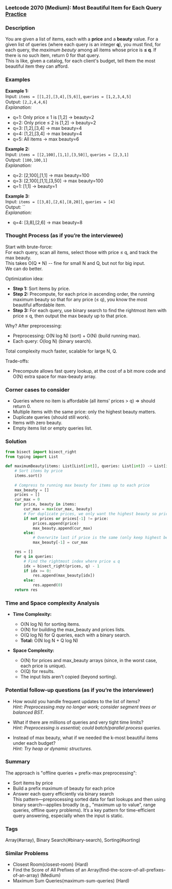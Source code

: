 ### Leetcode 2070 (Medium): Most Beautiful Item for Each Query [Practice](https://leetcode.com/problems/most-beautiful-item-for-each-query)

### Description  
You are given a list of items, each with a **price** and a **beauty** value. For a given list of queries (where each query is an integer **q**), you must find, for each query, the *maximum beauty* among all items whose price is **≤ q**. If there is no such item, return 0 for that query.  
This is like, given a catalog, for each client's budget, tell them the most beautiful item they can afford.

### Examples  

**Example 1:**  
Input: `items = [[1,2],[3,4],[5,6]]`, `queries = [1,2,3,4,5]`  
Output: `[2,2,4,4,6]`  
*Explanation:*
- q=1: Only price ≤ 1 is [1,2] → beauty=2  
- q=2: Only price ≤ 2 is [1,2] → beauty=2  
- q=3: [1,2],[3,4] → max beauty=4  
- q=4: [1,2],[3,4] → max beauty=4  
- q=5: All items → max beauty=6  

**Example 2:**  
Input: `items = [[2,100],[1,1],[3,50]]`, `queries = [2,3,1]`  
Output: `[100,100,1]`  
*Explanation:*
- q=2: [2,100],[1,1] → max beauty=100  
- q=3: [2,100],[1,1],[3,50] → max beauty=100  
- q=1: [1,1] → beauty=1  

**Example 3:**  
Input: `items = [[3,8],[2,6],[8,20]]`, `queries = [4]`  
Output: ``  
*Explanation:*
- q=4: [3,8],[2,6] → max beauty=8  

### Thought Process (as if you’re the interviewee)  
Start with brute-force:  
For each query, scan all items, select those with price ≤ q, and track the max beauty.  
This takes O(Q \* N) -- fine for small N and Q, but not for big input.  
We can do better.

Optimization idea:  
- **Step 1:** Sort items by price.
- **Step 2:** Precompute, for each price in ascending order, the running maximum beauty so that for any price (≤ q), you know the most beautiful affordable item.
- **Step 3:** For each query, use binary search to find the rightmost item with price ≤ q, then output the max beauty up to that price.

Why? After preprocessing:
- Preprocessing: O(N log N) (sort) + O(N) (build running max).
- Each query: O(log N) (binary search).

Total complexity much faster, scalable for large N, Q.

Trade-offs:  
- Precompute allows fast query lookup, at the cost of a bit more code and O(N) extra space for max-beauty array.

### Corner cases to consider  
- Queries where no item is affordable (all items' prices > q) ⇒ should return 0.
- Multiple items with the same price: only the highest beauty matters.
- Duplicate queries (should still work).
- Items with zero beauty.
- Empty items list or empty queries list.

### Solution

```python
from bisect import bisect_right
from typing import List

def maximumBeauty(items: List[List[int]], queries: List[int]) -> List[int]:
    # Sort items by price
    items.sort()
    
    # Compress to running max beauty for items up to each price
    max_beauty = []
    prices = []
    cur_max = 0
    for price, beauty in items:
        cur_max = max(cur_max, beauty)
        # For duplicate prices, we only want the highest beauty so prices are unique
        if not prices or prices[-1] != price:
            prices.append(price)
            max_beauty.append(cur_max)
        else:
            # Overwrite last if price is the same (only keep highest beauty)
            max_beauty[-1] = cur_max

    res = []
    for q in queries:
        # Find the rightmost index where price ≤ q
        idx = bisect_right(prices, q) - 1
        if idx >= 0:
            res.append(max_beauty[idx])
        else:
            res.append(0)
    return res
```

### Time and Space complexity Analysis  

- **Time Complexity:**  
  - O(N log N) for sorting items.  
  - O(N) for building the max_beauty and prices lists.  
  - O(Q log N) for Q queries, each with a binary search.
  - **Total:** O(N log N + Q log N)

- **Space Complexity:**  
  - O(N) for prices and max_beauty arrays (since, in the worst case, each price is unique).  
  - O(Q) for results.
  - The input lists aren't copied (beyond sorting).

### Potential follow-up questions (as if you’re the interviewer)  

- How would you handle frequent updates to the list of items?  
  *Hint: Preprocessing may no longer work; consider segment trees or balanced BST.*

- What if there are millions of queries and very tight time limits?  
  *Hint: Preprocessing is essential; could batch/parallel process queries.*

- Instead of max beauty, what if we needed the k-most beautiful items under each budget?  
  *Hint: Try heap or dynamic structures.*

### Summary
The approach is "offline queries + prefix-max preprocessing":  
- Sort items by price  
- Build a prefix maximum of beauty for each price  
- Answer each query efficiently via binary search  
This pattern—preprocessing sorted data for fast lookups and then using binary search—applies broadly (e.g., "maximum up to value", range queries, offline query problems). It’s a key pattern for time-efficient query answering, especially when the input is static.

### Tags
Array(#array), Binary Search(#binary-search), Sorting(#sorting)

### Similar Problems
- Closest Room(closest-room) (Hard)
- Find the Score of All Prefixes of an Array(find-the-score-of-all-prefixes-of-an-array) (Medium)
- Maximum Sum Queries(maximum-sum-queries) (Hard)